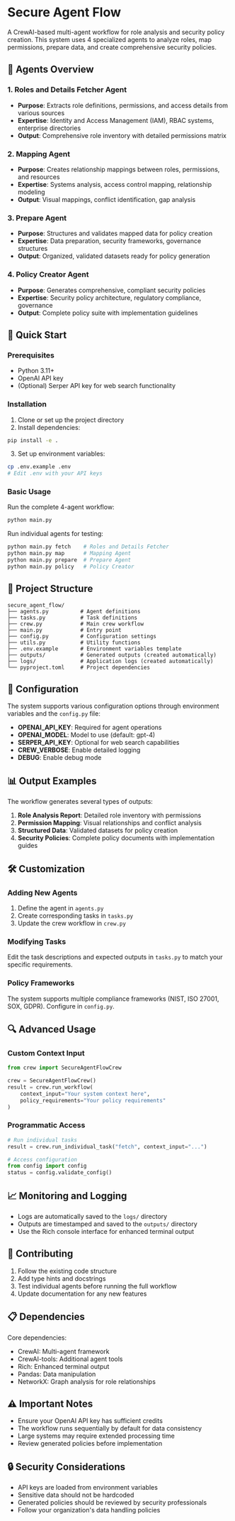 # Secure Agent Flow

A CrewAI-based multi-agent workflow for role analysis and security policy creation. This system uses 4 specialized agents to analyze roles, map permissions, prepare data, and create comprehensive security policies.

## 🤖 Agents Overview

### 1. Roles and Details Fetcher Agent
- **Purpose**: Extracts role definitions, permissions, and access details from various sources
- **Expertise**: Identity and Access Management (IAM), RBAC systems, enterprise directories
- **Output**: Comprehensive role inventory with detailed permissions matrix

### 2. Mapping Agent
- **Purpose**: Creates relationship mappings between roles, permissions, and resources
- **Expertise**: Systems analysis, access control mapping, relationship modeling
- **Output**: Visual mappings, conflict identification, gap analysis

### 3. Prepare Agent
- **Purpose**: Structures and validates mapped data for policy creation
- **Expertise**: Data preparation, security frameworks, governance structures
- **Output**: Organized, validated datasets ready for policy generation

### 4. Policy Creator Agent
- **Purpose**: Generates comprehensive, compliant security policies
- **Expertise**: Security policy architecture, regulatory compliance, governance
- **Output**: Complete policy suite with implementation guidelines

## 🚀 Quick Start

### Prerequisites
- Python 3.11+
- OpenAI API key
- (Optional) Serper API key for web search functionality

### Installation

1. Clone or set up the project directory
2. Install dependencies:
```bash
pip install -e .
```

3. Set up environment variables:
```bash
cp .env.example .env
# Edit .env with your API keys
```

### Basic Usage

Run the complete 4-agent workflow:
```bash
python main.py
```

Run individual agents for testing:
```bash
python main.py fetch    # Roles and Details Fetcher
python main.py map      # Mapping Agent
python main.py prepare  # Prepare Agent
python main.py policy   # Policy Creator
```

## 📁 Project Structure

```
secure_agent_flow/
├── agents.py          # Agent definitions
├── tasks.py           # Task definitions
├── crew.py            # Main crew workflow
├── main.py            # Entry point
├── config.py          # Configuration settings
├── utils.py           # Utility functions
├── .env.example       # Environment variables template
├── outputs/           # Generated outputs (created automatically)
├── logs/              # Application logs (created automatically)
└── pyproject.toml     # Project dependencies
```

## 🔧 Configuration

The system supports various configuration options through environment variables and the `config.py` file:

- **OPENAI_API_KEY**: Required for agent operations
- **OPENAI_MODEL**: Model to use (default: gpt-4)
- **SERPER_API_KEY**: Optional for web search capabilities
- **CREW_VERBOSE**: Enable detailed logging
- **DEBUG**: Enable debug mode

## 📊 Output Examples

The workflow generates several types of outputs:

1. **Role Analysis Report**: Detailed role inventory with permissions
2. **Permission Mapping**: Visual relationships and conflict analysis
3. **Structured Data**: Validated datasets for policy creation
4. **Security Policies**: Complete policy documents with implementation guides

## 🛠 Customization

### Adding New Agents
1. Define the agent in `agents.py`
2. Create corresponding tasks in `tasks.py`
3. Update the crew workflow in `crew.py`

### Modifying Tasks
Edit the task descriptions and expected outputs in `tasks.py` to match your specific requirements.

### Policy Frameworks
The system supports multiple compliance frameworks (NIST, ISO 27001, SOX, GDPR). Configure in `config.py`.

## 🔍 Advanced Usage

### Custom Context Input
```python
from crew import SecureAgentFlowCrew

crew = SecureAgentFlowCrew()
result = crew.run_workflow(
    context_input="Your system context here",
    policy_requirements="Your policy requirements"
)
```

### Programmatic Access
```python
# Run individual tasks
result = crew.run_individual_task("fetch", context_input="...")

# Access configuration
from config import config
status = config.validate_config()
```

## 📈 Monitoring and Logging

- Logs are automatically saved to the `logs/` directory
- Outputs are timestamped and saved to the `outputs/` directory
- Use the Rich console interface for enhanced terminal output

## 🤝 Contributing

1. Follow the existing code structure
2. Add type hints and docstrings
3. Test individual agents before running the full workflow
4. Update documentation for any new features

## 📋 Dependencies

Core dependencies:
- CrewAI: Multi-agent framework
- CrewAI-tools: Additional agent tools
- Rich: Enhanced terminal output
- Pandas: Data manipulation
- NetworkX: Graph analysis for role relationships

## ⚠️ Important Notes

- Ensure your OpenAI API key has sufficient credits
- The workflow runs sequentially by default for data consistency
- Large systems may require extended processing time
- Review generated policies before implementation

## 🔒 Security Considerations

- API keys are loaded from environment variables
- Sensitive data should not be hardcoded
- Generated policies should be reviewed by security professionals
- Follow your organization's data handling policies
